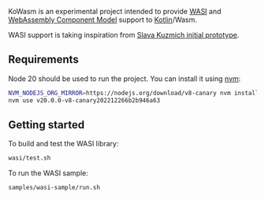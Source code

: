 KoWasm is an experimental project intended to provide [WASI](https://wasi.dev/) and [WebAssembly Component Model](https://github.com/WebAssembly/component-model) support to [Kotlin](https://kotlinlang.org/)/Wasm.

WASI support is taking inspiration from [Slava Kuzmich initial prototype](https://github.com/skuzmich/kotlin-wasi-bindings-experiments).

## Requirements

Node 20 should be used to run the project. You can install it using [nvm](https://github.com/nvm-sh/nvm):

```bash
NVM_NODEJS_ORG_MIRROR=https://nodejs.org/download/v8-canary nvm install v20.0.0-v8-canary202212266b2b946a63
nvm use v20.0.0-v8-canary202212266b2b946a63
```

## Getting started

To build and test the WASI library:

```bash
wasi/test.sh 
```

To run the WASI sample:
```bash
samples/wasi-sample/run.sh
```
